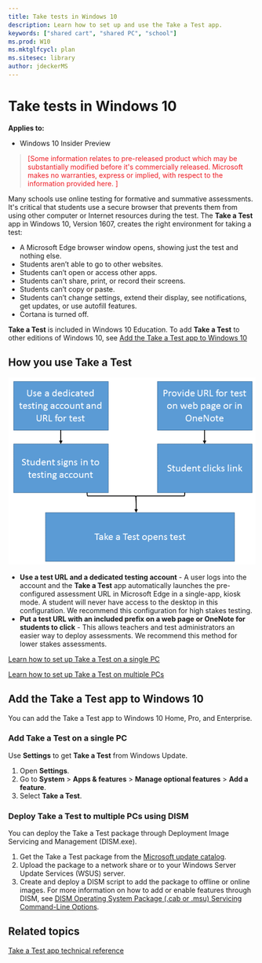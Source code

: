 ```yaml
---
title: Take tests in Windows 10
description: Learn how to set up and use the Take a Test app.
keywords: ["shared cart", "shared PC", "school"]
ms.prod: W10
ms.mktglfcycl: plan
ms.sitesec: library
author: jdeckerMS
---
```


# Take tests in Windows 10
**Applies to:**

-   Windows 10 Insider Preview 


> <span style="color:#ED1C24;">[Some information relates to pre-released product which may be substantially modified before it's commercially released. Microsoft makes no warranties, express or implied, with respect to the information provided here. ]</span>

Many schools use online testing for formative and summative assessments. It's critical that students use a secure browser that prevents them from using other computer or Internet resources during the test. The **Take a Test** app in Windows 10, Version 1607, creates the right environment for taking a test:

- A Microsoft Edge browser window opens, showing just the test and nothing else.
- Students aren’t able to go to other websites.
- Students can’t open or access other apps.
- Students can't share, print, or record their screens.
- Students can’t copy or paste.
- Students can’t change settings, extend their display, see notifications, get updates, or use autofill features.
- Cortana is turned off.


**Take a Test** is included in Windows 10 Education. To add **Take a Test** to other editions of Windows 10, see [Add the Take a Test app to Windows 10](#add-the-take-a-test-app-to-windows-10)

## How you use Take a Test

![Use test account or test url in Take a Test](images/take-a-test-flow.png)

- **Use a test URL and a dedicated testing account** - A user logs into the account and the **Take a Test** app automatically launches the pre-configured assessment URL in Microsoft Edge in a single-app, kiosk mode. A student will never have access to the desktop in this configuration. We recommend this configuration for high stakes testing.
- **Put a test URL with an included prefix on a web page or OneNote for students to click** - This allows teachers and test administrators an easier way to deploy assessments. We recommend this method for lower stakes assessments.

[Learn how to set up Take a Test on a single PC](take-a-test-single-pc.md)

[Learn how to set up Take a Test on multiple PCs](take-a-test-multiple-pcs.md)

## Add the Take a Test app to Windows 10

You can add the Take a Test app to Windows 10 Home, Pro, and Enterprise.

### Add Take a Test on a single PC

Use **Settings** to get **Take a Test** from Windows Update.

1. Open **Settings**.
2. Go to **System** > **Apps & features** > **Manage optional features** > **Add a feature**.
3. Select **Take a Test**.

### Deploy Take a Test to multiple PCs using DISM

You can deploy the Take a Test package through Deployment Image Servicing and Management (DISM.exe).

1. Get the Take a Test package from the [Microsoft update catalog](http://catalog.update.microsoft.com/).
2. Upload the package to a network share or to your Windows Server Update Services (WSUS) server.
3. Create and deploy a DISM script to add the package to offline or online images. For more information on how to add or enable features through DISM, see [DISM Operating System Package (.cab or .msu) Servicing Command-Line Options](https://msdn.microsoft.com/windows/hardware/commercialize/manufacture/desktop/dism-operating-system-package-servicing-command-line-options).

## Related topics

[Take a Test app technical reference](take-a-test-app-technical.md)




